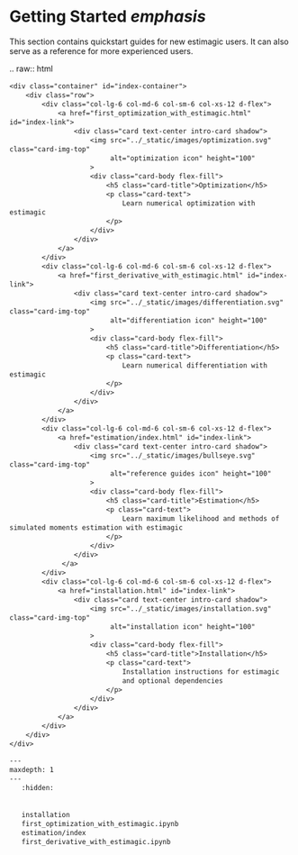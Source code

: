 # Getting Started *emphasis*


This section contains quickstart guides for new estimagic users. It can also serve
as a reference for more experienced users.



.. raw:: html

    <div class="container" id="index-container">
        <div class="row">
            <div class="col-lg-6 col-md-6 col-sm-6 col-xs-12 d-flex">
                <a href="first_optimization_with_estimagic.html" id="index-link">
                    <div class="card text-center intro-card shadow">
                        <img src="../_static/images/optimization.svg" class="card-img-top"
                             alt="optimization icon" height="100"
                        >
                        <div class="card-body flex-fill">
                            <h5 class="card-title">Optimization</h5>
                            <p class="card-text">
                                Learn numerical optimization with estimagic
                            </p>
                        </div>
                    </div>
                </a>
            </div>
            <div class="col-lg-6 col-md-6 col-sm-6 col-xs-12 d-flex">
                <a href="first_derivative_with_estimagic.html" id="index-link">
                    <div class="card text-center intro-card shadow">
                        <img src="../_static/images/differentiation.svg" class="card-img-top"
                             alt="differentiation icon" height="100"
                        >
                        <div class="card-body flex-fill">
                            <h5 class="card-title">Differentiation</h5>
                            <p class="card-text">
                                Learn numerical differentiation with estimagic
                            </p>
                        </div>
                    </div>
                </a>
            </div>
            <div class="col-lg-6 col-md-6 col-sm-6 col-xs-12 d-flex">
                <a href="estimation/index.html" id="index-link">
                    <div class="card text-center intro-card shadow">
                        <img src="../_static/images/bullseye.svg" class="card-img-top"
                             alt="reference guides icon" height="100"
                        >
                        <div class="card-body flex-fill">
                            <h5 class="card-title">Estimation</h5>
                            <p class="card-text">
                                Learn maximum likelihood and methods of simulated moments estimation with estimagic
                            </p>
                        </div>
                    </div>
                 </a>
            </div>
            <div class="col-lg-6 col-md-6 col-sm-6 col-xs-12 d-flex">
                <a href="installation.html" id="index-link">
                    <div class="card text-center intro-card shadow">
                        <img src="../_static/images/installation.svg" class="card-img-top"
                             alt="installation icon" height="100"
                        >
                        <div class="card-body flex-fill">
                            <h5 class="card-title">Installation</h5>
                            <p class="card-text">
                                Installation instructions for estimagic
                                and optional dependencies
                            </p>
                        </div>
                    </div>
                </a>
            </div>
        </div>
    </div>




```toctree
---
maxdepth: 1
---
   :hidden:


   installation
   first_optimization_with_estimagic.ipynb
   estimation/index
   first_derivative_with_estimagic.ipynb
```
